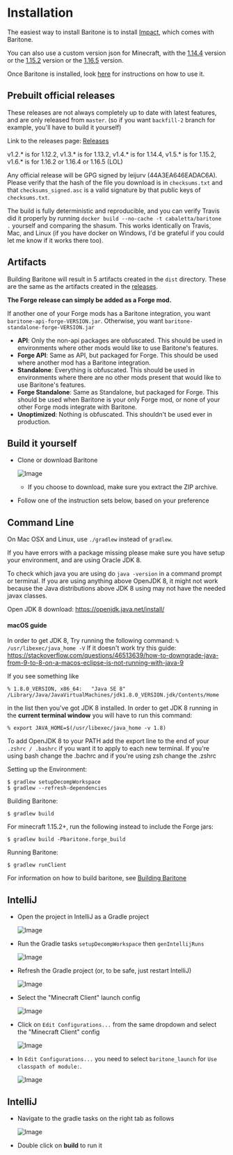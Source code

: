 # Installation

The easiest way to install Baritone is to install [Impact](https://impactclient.net/), which comes with Baritone.

You can also use a custom version json for Minecraft, with the [1.14.4](https://www.dropbox.com/s/rkml3hjokd3qv0m/1.14.4-Baritone.zip?dl=1) version or the [1.15.2](https://www.dropbox.com/s/8rx6f0kts9hvd4f/1.15.2-Baritone.zip?dl=1) version or the [1.16.5](https://www.dropbox.com/s/i6f292o2i7o9acp/1.16.5-Baritone.zip?dl=1) version.

Once Baritone is installed, look [here](USAGE.md) for instructions on how to use it.

## Prebuilt official releases
These releases are not always completely up to date with latest features, and are only released from `master`. (so if you want `backfill-2` branch for example, you'll have to build it yourself)

Link to the releases page: [Releases](https://github.com/cabaletta/baritone/releases)

v1.2.* is for 1.12.2, v1.3.* is for 1.13.2, v1.4.* is for 1.14.4, v1.5.* is for 1.15.2, v1.6.* is for 1.16.2 or 1.16.4 or 1.16.5 (LOL)

Any official release will be GPG signed by leijurv (44A3EA646EADAC6A). Please verify that the hash of the file you download is in `checksums.txt` and that `checksums_signed.asc` is a valid signature by that public keys of `checksums.txt`. 

The build is fully deterministic and reproducible, and you can verify Travis did it properly by running `docker build --no-cache -t cabaletta/baritone .` yourself and comparing the shasum. This works identically on Travis, Mac, and Linux (if you have docker on Windows, I'd be grateful if you could let me know if it works there too).


## Artifacts

Building Baritone will result in 5 artifacts created in the ``dist`` directory. These are the same as the artifacts created in the [releases](https://github.com/cabaletta/baritone/releases).

**The Forge release can simply be added as a Forge mod.**

If another one of your Forge mods has a Baritone integration, you want `baritone-api-forge-VERSION.jar`. Otherwise, you want `baritone-standalone-forge-VERSION.jar`

- **API**: Only the non-api packages are obfuscated. This should be used in environments where other mods would like to use Baritone's features.
- **Forge API**: Same as API, but packaged for Forge. This should be used where another mod has a Baritone integration.
- **Standalone**: Everything is obfuscated. This should be used in environments where there are no other mods present that would like to use Baritone's features.
- **Forge Standalone**: Same as Standalone, but packaged for Forge. This should be used when Baritone is your only Forge mod, or none of your other Forge mods integrate with Baritone.
- **Unoptimized**: Nothing is obfuscated. This shouldn't be used ever in production.

## Build it yourself
- Clone or download Baritone

  ![Image](https://i.imgur.com/kbqBtoN.png)
  - If you choose to download, make sure you extract the ZIP archive.
- Follow one of the instruction sets below, based on your preference

## Command Line
On Mac OSX and Linux, use `./gradlew` instead of `gradlew`.

If you have errors with a package missing please make sure you have setup your environment, and are using Oracle JDK 8.

To check which java you are using do 
`java -version` in a command prompt or terminal.
If you are using anything above OpenJDK 8, it might not work because the Java distributions above JDK 8 using may not have the needed javax classes.

Open JDK 8 download: https://openjdk.java.net/install/
#### macOS guide
In order to get JDK 8, Try running the following command:
`% /usr/libexec/java_home -V`
If it doesn't work try this guide: https://stackoverflow.com/questions/46513639/how-to-downgrade-java-from-9-to-8-on-a-macos-eclipse-is-not-running-with-java-9

If you see something like

`% 1.8.0_VERSION, x86_64:	"Java SE 8"	/Library/Java/JavaVirtualMachines/jdk1.8.0_VERSION.jdk/Contents/Home`

in the list then you've got JDK 8 installed. 
In order to get JDK 8 running in the **current terminal window** you will have to run this command: 

`% export JAVA_HOME=$(/usr/libexec/java_home -v 1.8)`

To add OpenJDK 8 to your PATH add the export line to the end of your `.zshrc / .bashrc` if you want it to apply to each new terminal. If you're using bash change the .bachrc and if you're using zsh change the .zshrc

Setting up the Environment:

```
$ gradlew setupDecompWorkspace
$ gradlew --refresh-dependencies
```

Building Baritone: 

```
$ gradlew build
```

For minecraft 1.15.2+, run the following instead to include the Forge jars:

```
$ gradlew build -Pbaritone.forge_build
```

Running Baritone:

```
$ gradlew runClient
```

For information on how to build baritone, see [Building Baritone](#building-baritone)

## IntelliJ
- Open the project in IntelliJ as a Gradle project
  
  ![Image](https://i.imgur.com/jw7Q6vY.png)

- Run the Gradle tasks `setupDecompWorkspace` then `genIntellijRuns`
  
  ![Image](https://i.imgur.com/QEfVvWP.png)

- Refresh the Gradle project (or, to be safe, just restart IntelliJ)
  
  ![Image](https://i.imgur.com/3V7EdWr.png)

- Select the "Minecraft Client" launch config
  
  ![Image](https://i.imgur.com/1qz2QGV.png)

- Click on ``Edit Configurations...`` from the same dropdown and select the "Minecraft Client" config
  
  ![Image](https://i.imgur.com/s4ly0ZF.png)

- In `Edit Configurations...` you need to select `baritone_launch` for `Use classpath of module:`.
  
  ![Image](https://i.imgur.com/hrLhG9u.png)

## IntelliJ

- Navigate to the gradle tasks on the right tab as follows

  ![Image](https://i.imgur.com/PE6r9iN.png)

- Double click on **build** to run it
